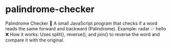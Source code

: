 # palindrome-checker
Palindrome Checker 📝  A small JavaScript program that checks if a word reads the same forward and backward (Palindrome).  Example:  radar ✅  hello ❌  How it works: Uses split(), reverse(), and join() to reverse the word and compare it with the original.
